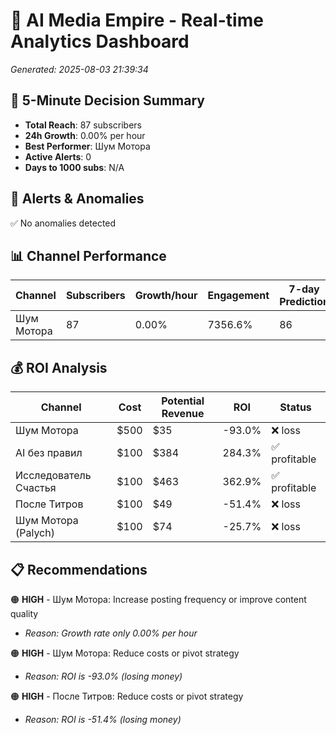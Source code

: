 # 🚀 AI Media Empire - Real-time Analytics Dashboard

*Generated: 2025-08-03 21:39:34*

## 🎯 5-Minute Decision Summary

- **Total Reach**: 87 subscribers
- **24h Growth**: 0.00% per hour
- **Best Performer**: Шум Мотора
- **Active Alerts**: 0
- **Days to 1000 subs**: N/A

## 🚨 Alerts & Anomalies

✅ No anomalies detected

## 📊 Channel Performance

| Channel | Subscribers | Growth/hour | Engagement | 7-day Prediction |
|---------|------------|-------------|------------|------------------|
| Шум Мотора | 87 | 0.00% | 7356.6% | 86 |

## 💰 ROI Analysis

| Channel | Cost | Potential Revenue | ROI | Status |
|---------|------|------------------|-----|--------|
| Шум Мотора | $500 | $35 | -93.0% | ❌ loss |
| AI без правил | $100 | $384 | 284.3% | ✅ profitable |
| Исследователь Счастья | $100 | $463 | 362.9% | ✅ profitable |
| После Титров | $100 | $49 | -51.4% | ❌ loss |
| Шум Мотора (Palych) | $100 | $74 | -25.7% | ❌ loss |

## 📋 Recommendations

🟠 **HIGH** - Шум Мотора: Increase posting frequency or improve content quality
   - *Reason: Growth rate only 0.00% per hour*

🟠 **HIGH** - Шум Мотора: Reduce costs or pivot strategy
   - *Reason: ROI is -93.0% (losing money)*

🟠 **HIGH** - После Титров: Reduce costs or pivot strategy
   - *Reason: ROI is -51.4% (losing money)*

